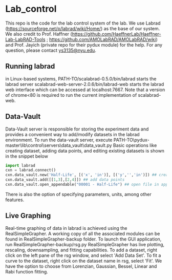 # Lab_control
This repo is the code for the lab control system of the lab. We use Labrad (https://sourceforge.net/p/labrad/wiki/Home/) as the base of our system. We also credit to Prof. Haffner (https://github.com/HaeffnerLab/Haeffner-Lab-LabRAD-Tools ; https://github.com/AMOLabRAD/AMOLabRAD/wiki) and Prof. Jayich (private repo for their pydux module) for the help. For any question, please contact ys3135@nyu.edu.

## Running labrad

in Linux-based systems,
PATH-TO/scalabrad-0.5.0/bin/labrad starts the labrad server
scalabrad-web-server-2.0.6/bin/labrad-web starts the labrad web interface which can be accessed at localhost:7667. 
Note that a version of chrome<80 is required to run the current implementation of scalabrad-web. 


## Data-Vault
Data-Vault server is responsible for storing the experiment data and provides a convenient way to add/modify datasets in the labrad environment. 
To run the data-vault server, execute PATH-TO\pydux-master\lib\control\servers\data_vault\data_vault.py
Basic operations like creating dataset, adding data points, and editing existing datasets is shown in the snippet below
```python
import labrad
cxn = labrad.connect()
cxn.data_vault.new('Half-Life', [('x', 'in')], [('y','','in')]) ## creates a new,empty dataset called 'Half-Life-0000n' with parameters x and y. 
cxn.data_vault.add([[1,3],[2,4]]) ## add data points
cxn.data_vault.open_appendable("00001 - Half-Life") ## open file in append mode
```
There is also the option of specifying parameters, units, among other features. 

## Live Graphing
Real-time graphing of data in labrad is achieved using the RealSimpleGrapher. A working copy of all the associated modules can be found in RealSimpleGrapher-backup folder. 
To launch the GUI application, run RealSimpleGrapher-backup/rsg.py
RealSimpleGrapher has live plotting, rescaling, downsampling, and fitting capabilities. 
To add a dataset, right click on the left pane of the rsg window, and select 'Add Data Set'.
To fit a curve to the dataset, right click on the dataset name in rsg, select 'Fit'. We have the option to choose from Lorenzian, Gaussian, Bessel, Linear and Rabi function fitting. 
